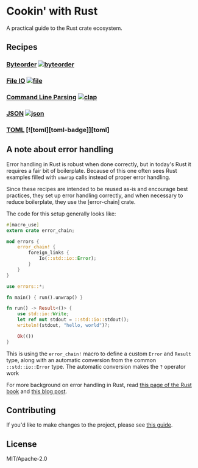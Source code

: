# Cookin' with Rust

A practical guide to the Rust crate ecosystem.

## Recipes
### [Byteorder](pages/byteorder.md) [![byteorder][byteorder-badge]][byteorder]
### [File IO](pages/fileio.md) [![file][file-badge]][file]
### [Command Line Parsing](pages/cliparsing.md) [![clap][clap-badge]][clap]
### [JSON](pages/json.md) [![json][json-badge]][json]
### [TOML](pages/toml.md) [![toml][toml-badge]][toml]


## A note about error handling

Error handling in Rust is robust when done correctly, but in today's
Rust it requires a fair bit of boilerplate. Because of this one often
sees Rust examples filled with `unwrap` calls instead of proper error
handling.

Since these recipes are intended to be reused as-is and encourage best
practices, they set up error handling correctly, and when necessary to
reduce boilerplate, they use the [error-chain] crate.

The code for this setup generally looks like:

```rust
#[macro_use]
extern crate error_chain;

mod errors {
    error_chain! {
        foreign_links {
            Io(::std::io::Error);
        }
    }
}

use errors::*;

fn main() { run().unwrap() }

fn run() -> Result<()> {
    use std::io::Write;
    let ref mut stdout = ::std::io::stdout();
    writeln!(stdout, "hello, world")?;

    Ok(())
}
```

This is using the `error_chain!` macro to define a custom `Error`
and `Result` type, along with an automatic conversion from
the common `::std::io::Error` type. The automatic conversion
makes the `?` operator work 

For more background on error handling in Rust, read [this page of the Rust book][error-docs] and [this blog post][error-blog].

## Contributing
If you'd like to make changes to the project, please see [this guide](CONTRIBUTING.md).

## License

MIT/Apache-2.0


<!-- Links -->

[byteorder-badge]: https://img.shields.io/crates/v/rustc-serialize.svg?label=byteorder
[byteorder]: https://docs.rs/byteorder
[file-badge]: https://img.shields.io/crates/v/rustc-serialize.svg?label=file
[file]: https://doc.rust-lang.org/std/fs/struct.File.html
[clap-badge]: https://img.shields.io/crates/v/rustc-serialize.svg?label=clap
[clap]: https://kbknapp.github.io/clap-rs/clap/struct.Arg.html
[json-badge]: https://img.shields.io/crates/v/rustc-serialize.svg?label=json
[json]: http://json.rs/doc/json
[error-docs]: https://doc.rust-lang.org/book/error-handling.html 
[error-blog]: https://brson.github.io/2016/11/30/starting-with-error-chain
